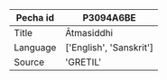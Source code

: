 |Pecha id | P3094A6BE
| --- | --- 
|Title | Ātmasiddhi 
|Language | ['English', 'Sanskrit']
|Source | 'GRETIL'